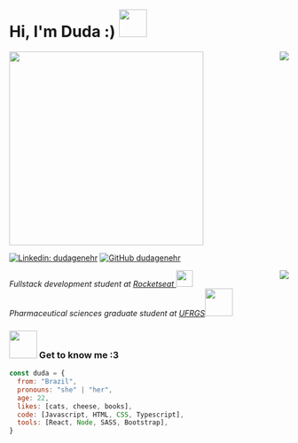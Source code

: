 <h1 align='left'> Hi, I'm Duda :) <img src="https://media.giphy.com/media/0gDJyGdzzRSkAFi9XQ/giphy.gif" width="50"> </h1>

<a href="https://github.com/dudagenehr/github-readme-stats">
  <img align="right" src="https://github-readme-stats.vercel.app/api?username=dudagenehr&show_icons=true&theme=nightowl" />
</a>

<img  src="https://media.giphy.com/media/137EaR4vAOCn1S/giphy.gif" width="350">

[![Linkedin: dudagenehr](https://img.shields.io/badge/-dudagenehr-blue?style=flat-square&logo=Linkedin&logoColor=white&link=https://www.linkedin.com/in/dudagenehr/)](https://www.linkedin.com/in/dudagenehr/)
[![GitHub dudagenehr](https://img.shields.io/github/followers/dudagenehr?label=follow&style=social)](https://github.com/dudagenehr)

<a href="https://github.com/dudagenehr/github-readme-stats">
  <img align="right" src="https://github-readme-stats.vercel.app/api/top-langs/?username=dudagenehr&layout=compact&theme=nightowl" />
</a>


<p><em>Fullstack development student at <a href="https://app.rocketseat.com.br/me/dudagenehr">Rocketseat  </a><img src="https://media.giphy.com/media/zzGETTCgQlYHypN47M/giphy.gif" width="30"></br>
Pharmaceutical sciences graduate student at <a href="http://www.ufrgs.br/ufrgs/inicial">UFRGS</a><img src="https://media.giphy.com/media/dXcve4MwqPt1pyGLpQ/giphy.gif" width="50"> 
</em></p>


### <img src="https://media.giphy.com/media/rkA1VIsYLjl3q/giphy.gif" width="50"> Get to know me :3

```javascript
const duda = {
  from: "Brazil",
  pronouns: "she" | "her",
  age: 22,
  likes: [cats, cheese, books],
  code: [Javascript, HTML, CSS, Typescript],
  tools: [React, Node, SASS, Bootstrap],
}
```
